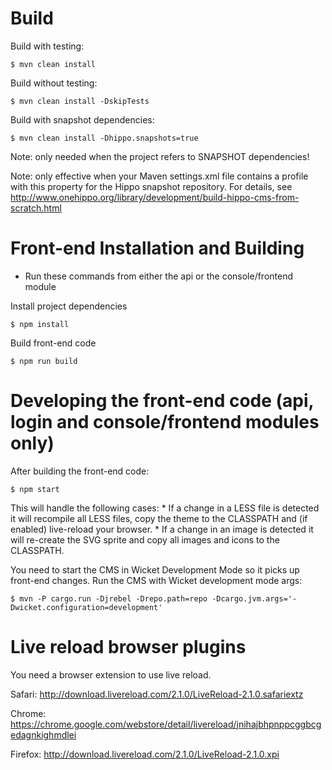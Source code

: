 # Build
Build with testing:

    $ mvn clean install

Build without testing:

    $ mvn clean install -DskipTests

Build with snapshot dependencies:

    $ mvn clean install -Dhippo.snapshots=true

 Note: only needed when the project refers to SNAPSHOT dependencies!

 Note: only effective when your Maven settings.xml file contains a profile
       with this property for the Hippo snapshot repository. For details, see
       http://www.onehippo.org/library/development/build-hippo-cms-from-scratch.html

# Front-end Installation and Building
* Run these commands from either the api or the console/frontend module

Install project dependencies

    $ npm install
    
Build front-end code

    $ npm run build

# Developing the front-end code (api, login and console/frontend modules only)
After building the front-end code:

    $ npm start

This will handle the following cases:
    * If a change in a LESS file is detected it will recompile all LESS files, copy the theme to the CLASSPATH and (if
      enabled) live-reload your browser.
    * If a change in an image is detected it will re-create the SVG sprite and copy all images and icons to the CLASSPATH.

You need to start the CMS in Wicket Development Mode so it picks up front-end changes.
Run the CMS with Wicket development mode args:

    $ mvn -P cargo.run -Djrebel -Drepo.path=repo -Dcargo.jvm.args='-Dwicket.configuration=development'

# Live reload browser plugins
You need a browser extension to use live reload.

Safari:
http://download.livereload.com/2.1.0/LiveReload-2.1.0.safariextz

Chrome:
https://chrome.google.com/webstore/detail/livereload/jnihajbhpnppcggbcgedagnkighmdlei

Firefox:
http://download.livereload.com/2.1.0/LiveReload-2.1.0.xpi

